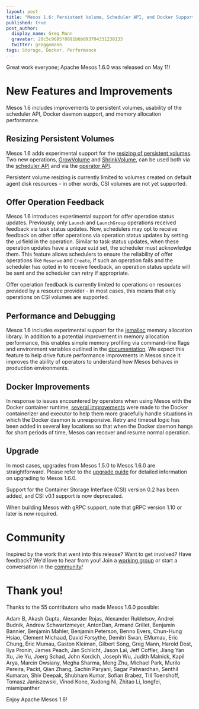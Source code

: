 ```yaml
---
layout: post
title: "Mesos 1.6: Persistent Volume, Scheduler API, and Docker Support Improvements"
published: true
post_author:
  display_name: Greg Mann
  gravatar: 20c5c9695f0891b6b093704331238133
  twitter: greggomann
tags: Storage, Docker, Performance
---
```


Great work everyone; Apache Mesos 1.6.0 was released on May 11!

# New Features and Improvements

Mesos 1.6 includes improvements to persistent volumes, usability of the scheduler API, Docker daemon support, and memory allocation performance.

## Resizing Persistent Volumes

Mesos 1.6 adds experimental support for the [resizing of persistent volumes](http://mesos.apache.org/documentation/latest/persistent-volume/). Two new operations, [GrowVolume](http://mesos.apache.org/documentation/latest/persistent-volume/#offer-operation-growvolume) and [ShrinkVolume](http://mesos.apache.org/documentation/latest/persistent-volume/#offer-operation-shrinkvolume), can be used both via the [scheduler API](http://mesos.apache.org/documentation/latest/scheduler-http-api/#accept) and via the [operator API](http://mesos.apache.org/documentation/latest/operator-http-api/#grow_volume).

Persistent volume resizing is currently limited to volumes created on default agent disk resources - in other words, CSI volumes are not yet supported.

## Offer Operation Feedback

Mesos 1.6 introduces experimental support for offer operation status updates. Previously, only `Launch` and `LaunchGroup` operations received feedback via task status updates. Now, schedulers may opt to receive feedback on other offer operations via operation status updates by setting the `id` field in the operation. Similar to task status updates, when these operation updates have a unique `uuid` set, the scheduler must acknowledge them. This feature allows schedulers to ensure the reliability of offer operations like `Reserve` and `Create`; if such an operation fails and the scheduler has opted in to receive feedback, an operation status update will be sent and the scheduler can retry if appropriate.

Offer operation feedback is currently limited to operations on resources provided by a resource provider - in most cases, this means that only operations on CSI volumes are supported.

## Performance and Debugging

Mesos 1.6 includes experimental support for the [jemalloc](http://jemalloc.net) memory allocation library. In addition to a potential improvement in memory allocation performance, this enables simple memory profiling via command-line flags and environment variables outlined in the [documentation](http://mesos.apache.org/documentation/latest/memory-profiling/). We expect this feature to help drive future performance improvments in Mesos since it improves the ability of operators to understand how Mesos behaves in production environments.

## Docker Improvements

In response to issues encountered by operators when using Mesos with the Docker container runtime, [several improvements](https://issues.apache.org/jira/browse/MESOS-8572) were made to the Docker containerizer and executor to help them more gracefully handle situations in which the Docker daemon is unresponsive. Retry and timeout logic has been added in several key locations so that when the Docker daemon hangs for short periods of time, Mesos can recover and resume normal operation.

## Upgrade

In most cases, upgrades from Mesos 1.5.0 to Mesos 1.6.0 are straightforward. Please refer to the [upgrade guide](http://mesos.apache.org/documentation/latest/upgrades/) for detailed information on upgrading to Mesos 1.6.0.

Support for the Container Storage Interface (CSI) version 0.2 has been added, and CSI v0.1 support is now deprecated.

When building Mesos with gRPC support, note that gRPC version 1.10 or later is now required.

# Community

Inspired by the work that went into this release? Want to get involved? Have feedback? We'd love to hear from you! Join a [working group](http://mesos.apache.org/community/#working-groups) or start a conversation in the [community](http://mesos.apache.org/community/)!

# Thank you!

Thanks to the 55 contributors who made Mesos 1.6.0 possible:

Adam B, Akash Gupta, Alexander Rojas, Alexander Rukletsov, Andrei Budnik, Andrew Schwartzmeyer, AntonDan, Armand Grillet, Benjamin Bannier, Benjamin Mahler, Benjamin Peterson, Benno Evers, Chun-Hung Hsiao, Clement Michaud, David Forsythe, Demitri Swan, EMumau, Eric Chung, Eric Mumau, Gaston Kleiman, Gilbert Song, Greg Mann, Harold Dost, Ilya Pronin, James Peach, Jan Schlicht, Jason Lai, Jeff Coffler, Jiang Yan Xu, Jie Yu, Joerg Schad, John Kordich, Joseph Wu, Judith Malnick, Kapil Arya, Marcin Owsiany, Megha Sharma, Meng Zhu, Michael Park, Murilo Pereira, Packt, Qian Zhang, Sachin Paryani, Sagar Patwardhan, Senthil Kumaran, Shiv Deepak, Shubham Kumar, Sofian Brabez, Till Toenshoff, Tomasz Janiszewski, Vinod Kone, Xudong Ni, Zhitao Li, longfei, miamipanther

Enjoy Apache Mesos 1.6!
